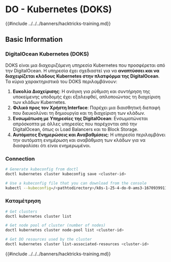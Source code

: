 # DO - Kubernetes (DOKS)

{{#include ../../../banners/hacktricks-training.md}}

## Basic Information

### DigitalOcean Kubernetes (DOKS)

DOKS είναι μια διαχειριζόμενη υπηρεσία Kubernetes που προσφέρεται από την DigitalOcean. Η υπηρεσία έχει σχεδιαστεί για να **αναπτύσσει και να διαχειρίζεται κλάδους Kubernetes στην πλατφόρμα της DigitalOcean**. Τα κύρια χαρακτηριστικά του DOKS περιλαμβάνουν:

1. **Ευκολία Διαχείρισης**: Η ανάγκη για ρύθμιση και συντήρηση της υποκείμενης υποδομής έχει εξαλειφθεί, απλοποιώντας τη διαχείριση των κλάδων Kubernetes.
2. **Φιλικό προς τον Χρήστη Interface**: Παρέχει μια διαισθητική διεπαφή που διευκολύνει τη δημιουργία και τη διαχείριση των κλάδων.
3. **Ενσωμάτωση με Υπηρεσίες της DigitalOcean**: Ενσωματώνεται απρόσκοπτα με άλλες υπηρεσίες που παρέχονται από την DigitalOcean, όπως οι Load Balancers και το Block Storage.
4. **Αυτόματες Ενημερώσεις και Αναβαθμίσεις**: Η υπηρεσία περιλαμβάνει την αυτόματη ενημέρωση και αναβάθμιση των κλάδων για να διασφαλίσει ότι είναι ενημερωμένοι.

### Connection
```bash
# Generate kubeconfig from doctl
doctl kubernetes cluster kubeconfig save <cluster-id>

# Use a kubeconfig file that you can download from the console
kubectl --kubeconfig=/<pathtodirectory>/k8s-1-25-4-do-0-ams3-1670939911166-kubeconfig.yaml get nodes
```
### Καταμέτρηση
```bash
# Get clusters
doctl kubernetes cluster list

# Get node pool of cluster (number of nodes)
doctl kubernetes cluster node-pool list <cluster-id>

# Get DO resources used by the cluster
doctl kubernetes cluster list-associated-resources <cluster-id>
```
{{#include ../../../banners/hacktricks-training.md}}
